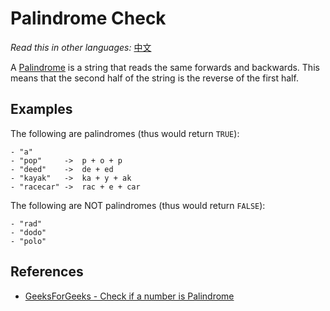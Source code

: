 # Palindrome Check

_Read this in other languages:_
[中文](README.zh-CN.md)

A [Palindrome](https://en.wikipedia.org/wiki/Palindrome) is a string that reads the same forwards and backwards.
This means that the second half of the string is the reverse of the
first half.

## Examples

The following are palindromes (thus would return `TRUE`):

```
- "a"
- "pop"     ->  p + o + p
- "deed"    ->  de + ed
- "kayak"   ->  ka + y + ak
- "racecar" ->  rac + e + car
```

The following are NOT palindromes (thus would return `FALSE`):

```
- "rad"
- "dodo"
- "polo"
```

## References

- [GeeksForGeeks - Check if a number is Palindrome](https://www.geeksforgeeks.org/check-if-a-number-is-palindrome/)
